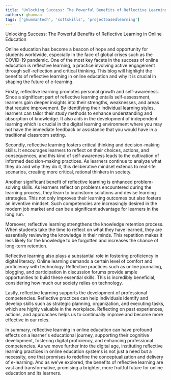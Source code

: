 ```yaml
---
title: "Unlocking Success: The Powerful Benefits of Reflective Learning in Online Education"  # Wrap the title in double quotes
authors: ghumman
tags: ['ghummantech', 'softskills', 'projectbasedlearning']
---
```


Unlocking Success: The Powerful Benefits of Reflective Learning in Online Education
<!-- truncate -->

Online education has become a beacon of hope and opportunity for students worldwide, especially in the face of global crises such as the COVID-19 pandemic. One of the most key facets in the success of online education is reflective learning, a practice involving active engagement through self-reflection and critical thinking. This blog will highlight the benefits of reflective learning in online education and why it is crucial in shaping the future of e-learning. 

Firstly, reflective learning promotes personal growth and self-awareness. Since a significant part of reflective learning entails self-assessment, learners gain deeper insights into their strengths, weaknesses, and areas that require improvement. By identifying their individual learning styles, learners can tailor their study methods to enhance understanding and absorption of knowledge. It also aids in the development of independent learning which is crucial in the digital learning environment where you may not have the immediate feedback or assistance that you would have in a traditional classroom setting.

Secondly, reflective learning fosters critical thinking and decision-making skills. It encourages learners to reflect on their choices, actions, and consequences, and this kind of self-awareness leads to the cultivation of informed decision-making practices. As learners continue to analyze what they do and why they do it, this deliberative mindset extends to real-life scenarios, creating more critical, rational thinkers in society.

Another significant benefit of reflective learning is enhanced problem-solving skills. As learners reflect on problems encountered during the learning process, they learn to brainstorm solutions and devise learning strategies. This not only improves their learning outcomes but also fosters an inventive mindset. Such competencies are increasingly desired in the modern job market and can be a significant advantage for learners in the long run.

Moreover, reflective learning strengthens the knowledge retention process. When students take the time to reflect on what they have learned, they are essentially reviewing the knowledge in their minds. This repetition makes it less likely for the knowledge to be forgotten and increases the chance of long-term retention.

Reflective learning also plays a substantial role in fostering proficiency in digital literacy. Online learning demands a certain level of comfort and proficiency with technology. Reflective practices such as online journaling, blogging, and participation in discussion forums provide ample opportunities to build these essential skills. This is incredibly beneficial, considering how much our society relies on technology. 

Lastly, reflective learning supports the development of professional competencies. Reflective practices can help individuals identify and develop skills such as strategic planning, organization, and executing tasks, which are highly valuable in the workplace. Reflecting on past experiences, actions, and approaches helps us to continually improve and become more effective in our roles.

In summary, reflective learning in online education can have profound effects on a learner's educational journey, supporting their cognitive development, fostering digital proficiency, and enhancing professional competencies. As we move further into the digital age, instituting reflective learning practices in online education systems is not just a need but a necessity, one that promises to redefine the conceptualization and delivery of e-learning. And as we've explored, the benefits of reflective learning are vast and transformative, promising a brighter, more fruitful future for online education and its learners.
